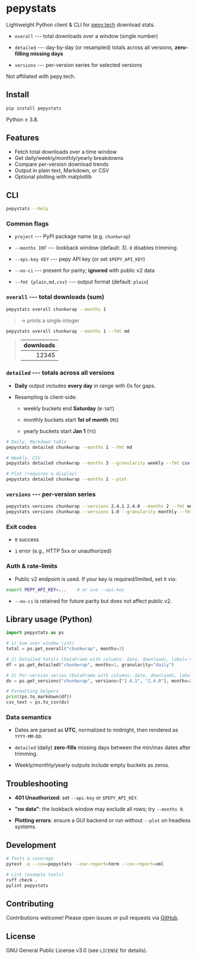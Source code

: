 pepystats
=========

Lightweight Python client & CLI for [pepy.tech](https://pepy.tech) download stats.

-   `overall` --- total downloads over a window (single number)

-   `detailed` --- day-by-day (or resampled) totals across all versions, **zero-filling missing days**

-   `versions` --- per-version series for selected versions

Not affiliated with pepy.tech.

## Install

```bash
pip install pepystats
```

Python ≥ 3.8.

## Features

- Fetch total downloads over a time window
- Get daily/weekly/monthly/yearly breakdowns
- Compare per-version download trends
- Output in plain text, Markdown, or CSV
- Optional plotting with matplotlib

## CLI

```bash
pepystats --help
```

### Common flags

-   `project` --- PyPI package name (e.g. `chunkwrap`)

-   `--months INT` --- lookback window (default: 3). `0` disables trimming.

-   `--api-key KEY` --- pepy API key (or set `$PEPY_API_KEY`)

-   `--no-ci` --- present for parity; **ignored** with public v2 data

-   `--fmt {plain,md,csv}` --- output format (default: `plain`)

### `overall` --- total downloads (sum)

```bash
pepystats overall chunkwrap --months 1
```
> → prints a single integer

```bash
pepystats overall chunkwrap --months 1 --fmt md
```
> | downloads |
> |--------:|
> | 12345   |

### `detailed` --- totals across all versions

-   **Daily** output includes **every day** in range with 0s for gaps.

-   Resampling is client-side:

    -   weekly buckets end **Saturday** (`W-SAT`)

    -   monthly buckets start **1st of month** (`MS`)

    -   yearly buckets start **Jan 1** (`YS`)

```bash
# Daily, Markdown table
pepystats detailed chunkwrap --months 1 --fmt md

# Weekly, CSV
pepystats detailed chunkwrap --months 3 --granularity weekly --fmt csv

# Plot (requires a display)
pepystats detailed chunkwrap --months 1 --plot
```

### `versions` --- per-version series

```bash
pepystats versions chunkwrap --versions 2.4.1 2.4.0 --months 2 --fmt md
pepystats versions chunkwrap --versions 1.0 --granularity monthly --fmt csv
```

### Exit codes

-   `0` success

-   `1` error (e.g., HTTP 5xx or unauthorized)

### Auth & rate-limits

-   Public v2 endpoint is used. If your key is required/limited, set it via:

```bash
export PEPY_API_KEY=...    # or use --api-key
```

-   `--no-ci` is retained for future parity but does not affect public v2.

## Library usage (Python)

```python
import pepystats as ps

# 1) Sum over window (int)
total = ps.get_overall("chunkwrap", months=3)

# 2) Detailed totals (DataFrame with columns: date, downloads, label='total')
df = ps.get_detailed("chunkwrap", months=1, granularity="daily")

# 3) Per-version series (DataFrame with columns: date, downloads, label=<version>)
dv = ps.get_versions("chunkwrap", versions=["2.4.1", "2.4.0"], months=2)

# Formatting helpers
print(ps.to_markdown(df))
csv_text = ps.to_csv(dv)
```

### Data semantics

-   Dates are parsed as **UTC**, normalized to midnight, then rendered as `YYYY-MM-DD`.

-   `detailed` (daily) **zero-fills** missing days between the min/max dates after trimming.

-   Weekly/monthly/yearly outputs include empty buckets as zeros.

## Troubleshooting

-   **401 Unauthorized**: set `--api-key` or `$PEPY_API_KEY`.

-   **"no data"**: the lookback window may exclude all rows; try `--months 0`.

-   **Plotting errors**: ensure a GUI backend or run without `--plot` on headless systems.

## Development

```bash
# Tests & coverage
pytest -q --cov=pepystats --cov-report=term --cov-report=xml

# Lint (example tools)
ruff check .
pylint pepystats
```

## Contributing

Contributions welcome! Please open issues or pull requests via [GitHub](https://github.com/magicalbob/pepystats).

## License

GNU General Public License v3.0 (see `LICENSE` for details).
